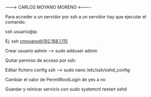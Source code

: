 ---> CARLOS MOYANO MORENO <----


Para acceder a un servidor por ssh a un servidor hay que ejecutar el comando:

ssh usuario@ip

Ej: ssh cmoyano@192.168.1.115

Crear usuario admin --> sudo adduser admin

Quitar permiso de acceso por ssh:

   Editar fichero config ssh --> sudo nano /etc/ssh/sshd_config

   Cambiar el valor de PermitRootLogin de yes a no

   Guardar y reinicar servicio con sudo systemctl restart sshd


